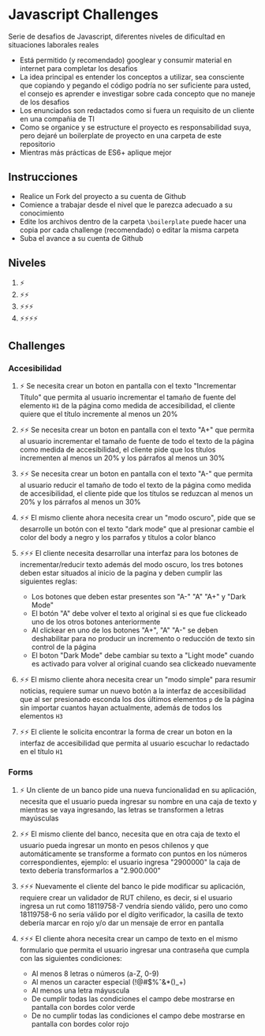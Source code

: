 # Javascript Challenges

Serie de desafios de Javascript, diferentes niveles de dificultad en situaciones laborales reales

- Está permitido (y recomendado) googlear y consumir material en internet para completar los desafios
- La idea principal es entender los conceptos a utilizar, sea consciente que copiando y pegando el código podría no ser suficiente para usted, el consejo es aprender e investigar sobre cada concepto que no maneje de los desafios
- Los enunciados son redactados como si fuera un requisito de un cliente en una compañia de TI
- Como se organice y se estructure el proyecto es responsabilidad suya, pero dejaré un boilerplate de proyecto en una carpeta de este repositorio
- Mientras más prácticas de ES6+ aplique mejor 

## Instrucciones

- Realice un Fork del proyecto a su cuenta de Github
- Comience a trabajar desde el nivel que le parezca adecuado a su conocimiento
- Edite los archivos dentro de la carpeta ```\boilerplate``` puede hacer una copia por cada challenge (recomendado) o editar la misma carpeta
- Suba el avance a su cuenta de Github

## Niveles

1) ⚡
2) ⚡⚡
3) ⚡⚡⚡
4) ⚡⚡⚡⚡

## Challenges

### Accesibilidad

1) ⚡ Se necesita crear un boton en pantalla con el texto "Incrementar Título" que permita al usuario incrementar el tamaño de fuente del elemento ```H1``` de la página como medida de accesibilidad, el cliente quiere que el título incremente al menos un 20%

2) ⚡⚡ Se necesita crear un boton en pantalla con el texto "A+" que permita al usuario incrementar el tamaño de fuente de todo el texto de la página como medida de accesibilidad, el cliente pide que los títulos incrementen al menos un 20% y los párrafos al menos un 30% 

3) ⚡⚡ Se necesita crear un boton en pantalla con el texto "A-" que permita al usuario reducir el tamaño de todo el texto de la página como medida de accesibilidad, el cliente pide que los títulos se reduzcan al menos un 20% y los párrafos al menos un 30% 

4) ⚡⚡ El mismo cliente ahora necesita crear un "modo oscuro", pide que se desarrolle un botón con el texto "dark mode" que al presionar cambie el color del body a negro y los parrafos y títulos a color blanco

5) ⚡⚡⚡ El cliente necesita desarrollar una interfaz para los botones de incrementar/reducir texto además del modo oscuro, los tres botones deben estar situados al inicio de la pagina y deben cumplir las siguientes reglas:
    - Los botones que deben estar presentes son "A-" "A" "A+" y "Dark Mode"
    - El botón "A" debe volver el texto al original si es que fue clickeado uno de los otros botones anteriormente
    - Al clickear en uno de los botones "A+", "A" "A-" se deben deshabilitar para no producir un incremento o reducción de texto sin control de la página
    - El boton "Dark Mode" debe cambiar su texto a "Light mode" cuando es activado para volver al original cuando sea clickeado nuevamente
    
6) ⚡⚡ El mismo cliente ahora necesita crear un "modo simple" para resumir noticias, requiere sumar un nuevo botón a la interfaz de accesibilidad que al ser presionado esconda los dos últimos elementos ```p``` de la página sin importar cuantos hayan actualmente, además de todos los elementos ```H3```

7) ⚡⚡ El cliente le solicita encontrar la forma de crear un boton en la interfaz de accesibilidad que permita al usuario escuchar lo redactado en el título ```H1``` 

### Forms

1) ⚡ Un cliente de un banco pide una nueva funcionalidad en su aplicación, necesita que el usuario pueda ingresar su nombre en una caja de texto y mientras se vaya ingresando, las letras se transformen a letras mayúsculas

2) ⚡⚡ El mismo cliente del banco, necesita que en otra caja de texto el usuario pueda ingresar un monto en pesos chilenos y que automáticamente se transforme a formato con puntos en los números correspondientes, ejemplo: el usuario ingresa "2900000" la caja de texto debería transformarlos a "2.900.000"

3) ⚡⚡⚡ Nuevamente el cliente del banco le pide modificar su aplicación, requiere crear un validador de RUT chileno, es decir, si el usuario ingresa un rut como 18119758-7 vendría siendo válido, pero uno como 18119758-6 no sería válido por el dígito verificador, la casilla de texto debería marcar en rojo y/o dar un mensaje de error en pantalla

4) ⚡⚡⚡ El cliente ahora necesita crear un campo de texto en el mismo formulario que permita el usuario ingresar una contraseña que cumpla con las siguientes condiciones:
    - Al menos 8 letras o números (a-Z, 0-9)
    - Al menos un caracter especial (!@#$%ˆ&*()_+)
    - Al menos una letra máyuscula
    - De cumplir todas las condiciones el campo debe mostrarse en pantalla con bordes color verde
    - De no cumplir todas las condiciones el campo debe mostrarse en pantalla con bordes color rojo




